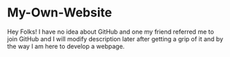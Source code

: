 # My-Own-Website
Hey Folks! I have no idea about GitHub and one my friend referred me to join GitHub and I will modify description later after getting a grip of it and by the way I am here to develop a webpage.

